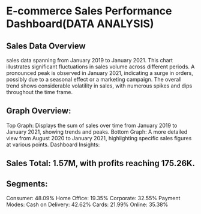 # E-commerce Sales Performance Dashboard(DATA ANALYSIS)
## Sales Data Overview
sales data spanning from January 2019 to January 2021. This chart illustrates significant fluctuations in sales volume across different periods. A pronounced peak is observed in January 2021, indicating a surge in orders, possibly due to a seasonal effect or a marketing campaign. The overall trend shows considerable volatility in sales, with numerous spikes and dips throughout the time frame.

## Graph Overview:

Top Graph: Displays the sum of sales over time from January 2019 to January 2021, showing trends and peaks.
Bottom Graph: A more detailed view from August 2020 to January 2021, highlighting specific sales figures at various points.
Dashboard Insights:

## Sales Total: 1.57M, with profits reaching 175.26K.
## Segments:
Consumer: 48.09%
Home Office: 19.35%
Corporate: 32.55%
Payment Modes:
Cash on Delivery: 42.62%
Cards: 21.99%
Online: 35.38%

